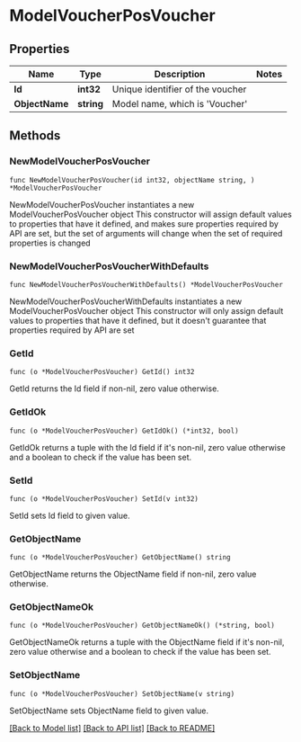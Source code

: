 # ModelVoucherPosVoucher

## Properties

Name | Type | Description | Notes
------------ | ------------- | ------------- | -------------
**Id** | **int32** | Unique identifier of the voucher | 
**ObjectName** | **string** | Model name, which is &#39;Voucher&#39; | 

## Methods

### NewModelVoucherPosVoucher

`func NewModelVoucherPosVoucher(id int32, objectName string, ) *ModelVoucherPosVoucher`

NewModelVoucherPosVoucher instantiates a new ModelVoucherPosVoucher object
This constructor will assign default values to properties that have it defined,
and makes sure properties required by API are set, but the set of arguments
will change when the set of required properties is changed

### NewModelVoucherPosVoucherWithDefaults

`func NewModelVoucherPosVoucherWithDefaults() *ModelVoucherPosVoucher`

NewModelVoucherPosVoucherWithDefaults instantiates a new ModelVoucherPosVoucher object
This constructor will only assign default values to properties that have it defined,
but it doesn't guarantee that properties required by API are set

### GetId

`func (o *ModelVoucherPosVoucher) GetId() int32`

GetId returns the Id field if non-nil, zero value otherwise.

### GetIdOk

`func (o *ModelVoucherPosVoucher) GetIdOk() (*int32, bool)`

GetIdOk returns a tuple with the Id field if it's non-nil, zero value otherwise
and a boolean to check if the value has been set.

### SetId

`func (o *ModelVoucherPosVoucher) SetId(v int32)`

SetId sets Id field to given value.


### GetObjectName

`func (o *ModelVoucherPosVoucher) GetObjectName() string`

GetObjectName returns the ObjectName field if non-nil, zero value otherwise.

### GetObjectNameOk

`func (o *ModelVoucherPosVoucher) GetObjectNameOk() (*string, bool)`

GetObjectNameOk returns a tuple with the ObjectName field if it's non-nil, zero value otherwise
and a boolean to check if the value has been set.

### SetObjectName

`func (o *ModelVoucherPosVoucher) SetObjectName(v string)`

SetObjectName sets ObjectName field to given value.



[[Back to Model list]](../README.md#documentation-for-models) [[Back to API list]](../README.md#documentation-for-api-endpoints) [[Back to README]](../README.md)


